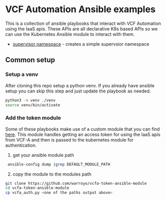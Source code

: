 # VCF Automation Ansible examples

This is a collection of ansible playbooks that interact with VCF Automation using the IaaS apis. These APIs are all declarative K8s based APIs so we can use the Kubernetes Ansible module to interact with them.

* [supervisor namespace](./supervisor_namespace/) - creates a simple supervsior namespace


## Common setup

### Setup a venv
After cloning this repo setup a python venv. If you already have ansible setup you can skip this step and just update the playbook as needed. 

```bash
python3 -m venv ./venv
source venv/bin/activate
```

### Add the token module

Some of these playbooks make use of a custom module that you can find [here](https://github.com/warroyo/vcfa-token-ansible-module). This module handles getting an access token for using the IaaS apis from VCF-A and then is passed to the kubernetes module for authentication.

1. get your ansible module path

```bash
 ansible-config dump |grep DEFAULT_MODULE_PATH
```


2. copy the module to the modules path
```bash 
git clone https://github.com/warroyo/vcfa-token-ansible-module
cd vcfa-token-ansible-module
cp vcfa_auth.py <one of the paths output above>
```